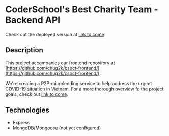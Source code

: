 # CoderSchool's Best Charity Team - Backend API

Check out the deployed version at [link to come]().

## Description

This project accompanies our frontend repository at [https://github.com/chug2k/csbct-frontend/](https://github.com/chug2k/csbct-frontend/). 

We're creating a P2P-microlending service to help address the urgent COVID-19 situation in Vietnam. For a more thorough overview fo the project goals, check out [link to come]().

## Technologies

* Express
* MongoDB/Mongoose (not yet configured)


